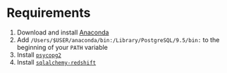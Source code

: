 # Requirements #
1. Download and install [Anaconda](https://repo.continuum.io/archive/Anaconda3-4.3.0-MacOSX-x86_64.pkg)
2. Add `/Users/$USER/anaconda/bin:/Library/PostgreSQL/9.5/bin:` to the beginning of your `PATH` variable
3. Install [`psycopg2`](https://anaconda.org/anaconda/psycopg2)
4. Install [`sqlalchemy-redshift`](https://anaconda.org/conda-forge/sqlalchemy-redshift)

